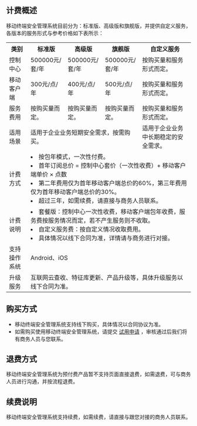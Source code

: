 ## 计费概述
移动终端安全管理系统目前分为：标准版、高级版和旗舰版，并提供自定义服务，各版本的服务形式与参考价格如下表所示：
<table>
<tr><th>类别</th><th>标准版</th><th>高级版</th><th>旗舰版</th><th>自定义服务</th></tr>
<tr><td>控制中心</td><td>500000元/套/年</td><td>500000元/套/年</td><td>500000元/套/年</td><td>按购买量和服务形式而定。</td></tr>
<tr><td>移动客户端</td><td>300元/点/年</td><td>400元/点/年</td><td>500元/点/年</td><td>按购买量和服务形式而定。</td></tr>
<tr><td>服务费用</td><td>按购买量而定。</td><td>按购买量而定。</td><td>按购买量而定。</td><td>按购买量和服务形式而定。</td></tr>
<tr><td>适用场景</td><td  colspan = "3">适用于企业业务短期安全需求，按需购买。</td><td>适用于企业业务中长期稳定的安全需求。</td></tr>
<tr><td>计费方式</td><td colspan = "4"><li>按包年模式，一次性付费。</li><li>首年订阅总价 = 控制中心套价（一次性收费）+ 移动客户端单价 × 点数</li>
<li>第二年费用仅为首年移动客户端总价的60%，第三年费用仅为首年移动客户端总价的30%。</li><li>超过三年，如需续费，请直接与商务人员联系。</li></td></tr>
<tr><td>计费说明</td><td colspan = "4"><li>套餐版：控制中心一次性收费，移动客户端包年收费，服务费按服务情况而定，若不产生服务则不收取。</li>
<li>自定义服务费：按自定义情况收取费用。</li><li>具体情况以线下合同为准，详情请与商务进行对接。</li></td></tr>
<tr><td>支持操作系统</td><td colspan = "4">Android、iOS</td></tr>
<tr><td>升级服务</td><td colspan = "4">互联网云查收、特征库更新、产品升级等，具体升级服务以线下合同为准。</td></tr>
</table>

## 购买方式
- 移动终端安全管理系统支持线下购买，具体情况以合同协议为准。
- 如需购买使用移动终端安全管理系统，请提交 [试用申请](https://cloud.tencent.com/apply/p/udy0xdarn9l) ，审核通过后我们将有商务人员与您联系。

## 退费方式
移动终端安全管理系统为预付费产品暂不支持页面直接退费，如需退费，可与商务人员进行沟通，并按流程退费。
## 续费说明
移动终端安全管理系统支持续费，如需续费，请直接与跟您对接的商务人员联系。
